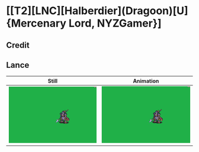 # [\[T2\]\[LNC\]\[Halberdier\]\(Dragoon\)\[U\]{Mercenary Lord, NYZGamer}]

## Credit


	
## Lance

| Still | Animation |
| :---: | :-------: |
| ![Lance still](./Lance_000.png) | ![Lance animation](./Lance.gif) |
